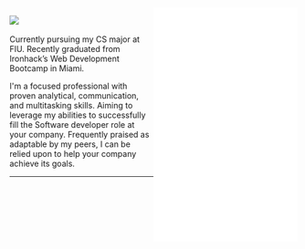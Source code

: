 <img src="https://github.com/ChristianRoque/ChristianRoque/blob/main/github-metrics.svg" alt="Metrics" width="50%" align="right">

![](https://komarev.com/ghpvc/?username=ChristianRoque&style=flat-square)

Currently pursuing my CS major at FIU. Recently graduated from
Ironhack’s Web Development Bootcamp in Miami.

I'm a focused professional with proven analytical, communication, 
and multitasking skills. Aiming to leverage my abilities to successfully 
fill the Software developer role at your company. Frequently praised as 
adaptable by my peers, I can be relied upon to help your company achieve 
its goals.

---

